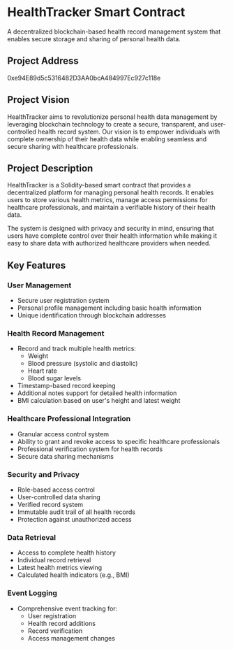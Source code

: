 # HealthTracker Smart Contract

A decentralized blockchain-based health record management system that enables secure storage and sharing of personal health data.

## Project Address
0xe94E89d5c5316482D3AA0bcA484997Ec927c118e

## Project Vision

HealthTracker aims to revolutionize personal health data management by leveraging blockchain technology to create a secure, transparent, and user-controlled health record system. Our vision is to empower individuals with complete ownership of their health data while enabling seamless and secure sharing with healthcare professionals.

## Project Description

HealthTracker is a Solidity-based smart contract that provides a decentralized platform for managing personal health records. It enables users to store various health metrics, manage access permissions for healthcare professionals, and maintain a verifiable history of their health data.

The system is designed with privacy and security in mind, ensuring that users have complete control over their health information while making it easy to share data with authorized healthcare providers when needed.

## Key Features

### User Management
- Secure user registration system
- Personal profile management including basic health information
- Unique identification through blockchain addresses

### Health Record Management
- Record and track multiple health metrics:
  - Weight
  - Blood pressure (systolic and diastolic)
  - Heart rate
  - Blood sugar levels
- Timestamp-based record keeping
- Additional notes support for detailed health information
- BMI calculation based on user's height and latest weight

### Healthcare Professional Integration
- Granular access control system
- Ability to grant and revoke access to specific healthcare professionals
- Professional verification system for health records
- Secure data sharing mechanisms

### Security and Privacy
- Role-based access control
- User-controlled data sharing
- Verified record system
- Immutable audit trail of all health records
- Protection against unauthorized access

### Data Retrieval
- Access to complete health history
- Individual record retrieval
- Latest health metrics viewing
- Calculated health indicators (e.g., BMI)

### Event Logging
- Comprehensive event tracking for:
  - User registration
  - Health record additions
  - Record verification
  - Access management changes
